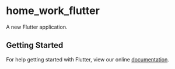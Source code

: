 # home_work_flutter

A new Flutter application.

## Getting Started

For help getting started with Flutter, view our online
[documentation](https://flutter.io/).
